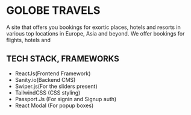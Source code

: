 # GOLOBE TRAVELS
<p>A site that offers you bookings for exortic places, hotels and resorts in various top locations in Europe, Asia and beyond. 
    We offer bookings for flights, hotels and 
</p>

## TECH STACK, FRAMEWORKS
- ReactJs(Frontend Framework)
- Sanity.io(Backend CMS)
- Swiper.js(For the sliders present)
- TailwindCSS (CSS styling)
- Passport.Js (For signin and Signup auth)
- React Modal (For popup boxes)